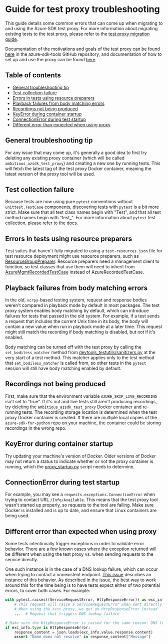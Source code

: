 # Guide for test proxy troubleshooting

This guide details some common errors that can come up when migrating to and using the Azure SDK test proxy. For more
information about migrating existing tests to the test proxy, please refer to the
[test proxy migration guide][migration_guide].

Documentation of the motivations and goals of the test proxy can be found [here][general_docs] in the azure-sdk-tools
GitHub repository, and documentation of how to set up and use the proxy can be found [here][detailed_docs].

## Table of contents
- [General troubleshooting tip](#general-troubleshooting-tip)
- [Test collection failure](#test-collection-failure)
- [Errors in tests using resource preparers](#errors-in-tests-using-resource-preparers)
- [Playback failures from body matching errors](#playback-failures-from-body-matching-errors)
- [Recordings not being produced](#recordings-not-being-produced)
- [KeyError during container startup](#keyerror-during-container-startup)
- [ConnectionError during test startup](#connectionerror-during-test-startup)
- [Different error than expected when using proxy](#different-error-than-expected-when-using-proxy)

## General troubleshooting tip

For any issue that may come up, it's generally a good idea to first try deleting any existing proxy container (which
will be called `ambitious_azsdk_test_proxy`) and creating a new one by running tests. This will fetch the latest tag of
the test proxy Docker container, meaning the latest version of the proxy tool will be used.

## Test collection failure

Because tests are now using pure `pytest` conventions without `unittest.TestCase` components, discovering tests with
`pytest` is a bit more strict. Make sure that all test class names begin with "Test", and that all test method names
begin with "test_". For more information about `pytest` test collection, please refer to the [docs][pytest_collection].

## Errors in tests using resource preparers

Test suites that haven't fully migrated to using a `test-resources.json` file for test resource deployment might use
resource preparers, such as
[ResourceGroupPreparer](https://github.com/Azure/azure-sdk-for-python/blob/main/tools/azure-sdk-tools/devtools_testutils/resource_testcase.py).
Resource preparers need a management client to function, so test classes that use them will need to inherit from
[AzureMgmtRecordedTestCase][mgmt_recorded_test_case] instead of AzureRecordedTestCase.

## Playback failures from body matching errors

In the old, `vcrpy`-based testing system, request and response bodies weren't compared in playback mode by default in
most packages. The test proxy system enables body matching by default, which can introduce failures for tests that
passed in the old system. For example, if a test sends a request that includes the current Unix time in its body, the
body will contain a new value when run in playback mode at a later time. This request might still match the recording if
body matching is disabled, but not if it's enabled.

Body matching can be turned off with the test proxy by calling the `set_bodiless_matcher` method from
[devtools_testutils/sanitizers.py][py_sanitizers] at the very start of a test method. This matcher applies only to the
test method that `set_bodiless_matcher` is called from, so other tests in the `pytest` session will still have body
matching enabled by default.

## Recordings not being produced

First, make sure that the environment variable `AZURE_SKIP_LIVE_RECORDING` isn't set to "true". If it's not and live
tests still aren't producing recordings, try deleting the `ambitious_azsdk_test_proxy` Docker container and re-running
tests. The recording storage location is determined when the test proxy Docker container is created. If there are
multiple local copies of the `azure-sdk-for-python` repo on your machine, the container could be storing recordings in
the wrong repo.

## KeyError during container startup

Try updating your machine's version of Docker. Older versions of Docker may not return a status to indicate whether or
not the proxy container is running, which the [proxy_startup.py][proxy_startup] script needs to determine.

## ConnectionError during test startup

For example, you may see a `requests.exceptions.ConnectionError` when trying to contact URL `/Info/Available`. This
means that the test proxy tool wasn't started up properly, so requests to the tool are failing. Make sure Docker is
installed and is up to date, and ensure that Linux containers are being used.

## Different error than expected when using proxy

Some tests intentionally trigger exceptions in order to validate error behavior. There are a few known cases where
the exception returned will be different when using the test proxy vs. when sending requests to the service directly.

One such instance is in the case of a DNS lookup failure, which can occur when trying to contact a nonexistent
endpoint. [This issue][wrong_exception] describes an instance of this behavior. As described in the issue, the best
way to work around this for the time being is to have tests expect either of two potential errors, to cover both
cases. For example:

```python
with pytest.raises((ServiceRequestError, HttpResponseError)) as exc_info:
    # This request will raise a ServiceRequestError when sent directly
    # When using the test proxy, we get an HttpResponseError instead
    ...  # Request that triggers DNS lookup failure

# Make sure the HttpResponseError is raised for the same reason: DNS lookup failure
if exc_info.type is HttpResponseError:
    response_content = json.loads(exc_info.value.response.content)
    assert "Name does not resolve" in response_content["Message"]
```

[detailed_docs]: https://github.com/Azure/azure-sdk-tools/tree/main/tools/test-proxy/Azure.Sdk.Tools.TestProxy/README.md
[general_docs]: https://github.com/Azure/azure-sdk-tools/blob/main/tools/test-proxy/README.md
[mgmt_recorded_test_case]: https://github.com/Azure/azure-sdk-for-python/blob/main/tools/azure-sdk-tools/devtools_testutils/mgmt_recorded_testcase.py
[migration_guide]: https://github.com/Azure/azure-sdk-for-python/blob/main/doc/dev/test_proxy_migration_guide.md
[proxy_startup]: https://github.com/Azure/azure-sdk-for-python/blob/main/tools/azure-sdk-tools/devtools_testutils/proxy_startup.py
[py_sanitizers]: https://github.com/Azure/azure-sdk-for-python/blob/main/tools/azure-sdk-tools/devtools_testutils/sanitizers.py
[pytest_collection]: https://docs.pytest.org/latest/goodpractices.html#test-discovery
[wrong_exception]: https://github.com/Azure/azure-sdk-tools/issues/2907
